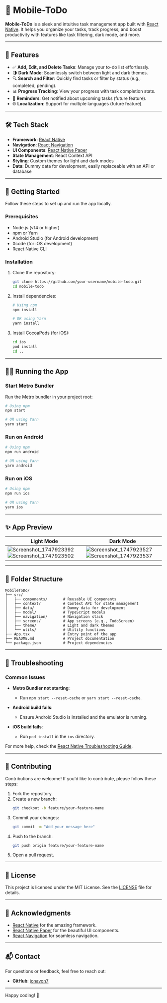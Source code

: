 # 📱 Mobile-ToDo

**Mobile-ToDo** is a sleek and intuitive task management app built with [React Native](https://reactnative.dev). It helps you organize your tasks, track progress, and boost productivity with features like task filtering, dark mode, and more.

---

## 🚀 Features

- ✅ **Add, Edit, and Delete Tasks**: Manage your to-do list effortlessly.
- 🌗 **Dark Mode**: Seamlessly switch between light and dark themes.
- 🔍 **Search and Filter**: Quickly find tasks or filter by status (e.g., completed, pending).
- 📊 **Progress Tracking**: View your progress with task completion stats.
- 🔔 **Reminders**: Get notified about upcoming tasks (future feature).
- 🌐 **Localization**: Support for multiple languages (future feature).

---

## 🛠️ Tech Stack

- **Framework**: [React Native](https://reactnative.dev)
- **Navigation**: [React Navigation](https://reactnavigation.org)
- **UI Components**: [React Native Paper](https://callstack.github.io/react-native-paper/)
- **State Management**: React Context API
- **Styling**: Custom themes for light and dark modes
- **Data**: Dummy data for development, easily replaceable with an API or database

---

## 📖 Getting Started

Follow these steps to set up and run the app locally.

### Prerequisites

- Node.js (v14 or higher)
- npm or Yarn
- Android Studio (for Android development)
- Xcode (for iOS development)
- React Native CLI

### Installation

1. Clone the repository:
   ```sh
   git clone https://github.com/your-username/mobile-todo.git
   cd mobile-todo
   ```

2. Install dependencies:
   ```sh
   # Using npm
   npm install

   # OR using Yarn
   yarn install
   ```

3. Install CocoaPods (for iOS):
   ```sh
   cd ios
   pod install
   cd ..
   ```

---

## 🏃‍♂️ Running the App

### Start Metro Bundler
Run the Metro bundler in your project root:
```sh
# Using npm
npm start

# OR using Yarn
yarn start
```

### Run on Android
```sh
# Using npm
npm run android

# OR using Yarn
yarn android
```

### Run on iOS
```sh
# Using npm
npm run ios

# OR using Yarn
yarn ios
```

---

## ✨ App Preview

| Light Mode | Dark Mode |
|------------|-----------|
| ![Screenshot_1747923392](https://github.com/user-attachments/assets/05acef16-6349-471a-b6e6-5e26dc60b057) ![Screenshot_1747923502](https://github.com/user-attachments/assets/48ccebd6-d6b4-4431-8424-3a76fe1f4751) | ![Screenshot_1747923527](https://github.com/user-attachments/assets/b355bc7f-ba33-4d08-a2e4-631691c1bf6d) ![Screenshot_1747923537](https://github.com/user-attachments/assets/0fadbf73-9c20-4ccc-9a95-61434292f7c3) |

---

## 🧩 Folder Structure

```
MobileToDo/
├── src/
│   ├── components/       # Reusable UI components
│   ├── context/          # Context API for state management
│   ├── data/             # Dummy data for development
│   ├── model/            # TypeScript models
│   ├── navigation/       # Navigation stack
│   ├── screens/          # App screens (e.g., TodoScreen)
│   ├── theme/            # Light and dark themes
│   └── utils/            # Utility functions
├── App.tsx               # Entry point of the app
├── README.md             # Project documentation
└── package.json          # Project dependencies
```

---

## 🐛 Troubleshooting

### Common Issues

- **Metro Bundler not starting**:
  - Run `npm start --reset-cache` or `yarn start --reset-cache`.

- **Android build fails**:
  - Ensure Android Studio is installed and the emulator is running.

- **iOS build fails**:
  - Run `pod install` in the `ios` directory.

For more help, check the [React Native Troubleshooting Guide](https://reactnative.dev/docs/troubleshooting).

---

## 🤝 Contributing

Contributions are welcome! If you'd like to contribute, please follow these steps:

1. Fork the repository.
2. Create a new branch:
   ```sh
   git checkout -b feature/your-feature-name
   ```
3. Commit your changes:
   ```sh
   git commit -m "Add your message here"
   ```
4. Push to the branch:
   ```sh
   git push origin feature/your-feature-name
   ```
5. Open a pull request.

---

## 📜 License

This project is licensed under the MIT License. See the [LICENSE](LICENSE) file for details.

---

## 🌟 Acknowledgments

- [React Native](https://reactnative.dev) for the amazing framework.
- [React Native Paper](https://callstack.github.io/react-native-paper/) for the beautiful UI components.
- [React Navigation](https://reactnavigation.org) for seamless navigation.

---

## 📬 Contact

For questions or feedback, feel free to reach out:

- **GitHub**: [jonavon7](https://github.com/jonavon7)

---

Happy coding! 🚀

